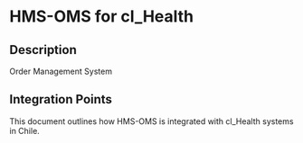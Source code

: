 # HMS-OMS for cl_Health

## Description

Order Management System

## Integration Points

This document outlines how HMS-OMS is integrated with cl_Health systems in Chile.
